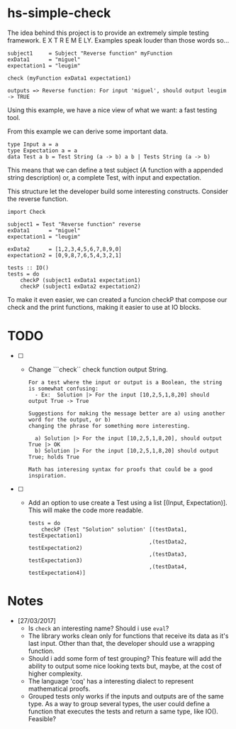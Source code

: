 # hs-simple-check
The idea behind this project is to provide an extremely simple testing framework. E X T R E M E LY.
Examples speak louder than those words so...

```
subject1     = Subject "Reverse function" myFunction
exData1      = "miguel"
expectation1 = "leugim"

check (myFunction exData1 expectation1)

outputs => Reverse function: For input 'miguel', should output leugim -> TRUE
```

Using this example, we have a nice view of what we want: a fast testing tool.

From this example we can derive some important data.

```
type Input a = a
type Expectation a = a
data Test a b = Test String (a -> b) a b | Tests String (a -> b)
```

This means that we can define a test subject (A function with a appended string description) or,
a complete Test, with input and expectation.

This structure let the developer build some interesting constructs. Consider the reverse
function.

```
import Check

subject1 = Test "Reverse function" reverse
exData1      = "miguel"
expectation1 = "leugim"

exData2      = [1,2,3,4,5,6,7,8,9,0]
expectation2 = [0,9,8,7,6,5,4,3,2,1]

tests :: IO()
tests = do
    checkP (subject1 exData1 expectation1)
    checkP (subject1 exData2 expectation2)
```

To make it even easier, we can created a funcion checkP that compose our check
and the print functions, making it easier to use at IO blocks.



# TODO
- [ ] - Change ```check`` check function output String.

        For a test where the input or output is a Boolean, the string is somewhat confusing:
          - Ex:  Solution |> For the input [10,2,5,1,8,20] should output True -> True

        Suggestions for making the message better are a) using another word for the output, or b)
        changing the phrase for something more interesting.

          a) Solution |> For the input [10,2,5,1,8,20], should output True |> OK
          b) Solution |> For the input [10,2,5,1,8,20] should output True; holds True

        Math has interesing syntax for proofs that could be a good inspiration.

- [ ] - Add an option to use create a Test using a list [(Input, Expectation)]. This will make the code more readable.

        tests = do
            checkP (Test "Solution" solution' [(testData1, testExpectation1)
                                              ,(testData2, testExpectation2)
                                              ,(testData3, testExpectation3)
                                              ,(testData4, testExpectation4)]


# Notes
- [27/03/2017]
  - Is ```check``` an interesting name? Should i use ```eval```?
  - The library works clean only for functions that receive its data as it's last input. Other than that, the developer should use a wrapping function.
  - Should i add some form of test grouping? This feature will add the ability to output some nice looking texts but, maybe, at the cost of higher complexity.
  - The language 'coq' has a interesting dialect to represent mathematical proofs.
  - Grouped tests only works if the inputs and outputs are of the same type. As a way to group several types, the user could define a function that executes the tests and return a same type, like IO(). Feasible?